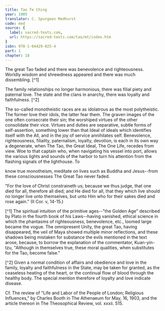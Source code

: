 ```yaml
---
title: Tao Te Ching
year: 1905
translator: C. Spurgeon Medhurst
code: med
source: {
  label: sacred-texts.com,
  url: https://sacred-texts.com/tao/mt/index.htm
}
isbn: 978-1-64429-025-4
part: 1
chapter: 18
---
```

The great Tao faded and there was benevolence and righteousness. Worldly wisdom and shrewdness appeared and there was much dissembling. [^1]

The family relationships no longer harmonious, there was filial piety and paternal love. The state and the clans in anarchy, there was loyalty and faithfulness. [^2]

The so-called monotheistic races are as idolatrous as the most polytheistic. The former love their idols, the latter fear them. The graven images of the one often consecrate their sin; the worshiped virtues of the other consolidate their vice. Virtues and duties are separative, subtle forms of self-assertion, something lower than that Ideal of ideals which identifies itself with the All, and in the joy of service annihilates self. Benevolence, righteousness, filiality, paternalism, loyalty, devotion, is each in its own way a degenerate, when The Tao, the Great Ideal, The One Life, recedes from view. Woe to that captain who, when navigating his vessel into port, allows the various lights and sounds of the harbor to turn his attention from the flashing signals of the lighthouse. To

know true monotheism, meditate on lives such as Buddha and Jesus--from these consciousnesses The Great Tao never faded.

"For the love of Christ constraineth us; because we thus judge, that one died for all, therefore all died; and He died for all, that they which live should no longer live unto themselves, but unto Him who for their sakes died and rose again." (II Cor. v, 14-15.)



[^1] The spiritual intuition of the primitive ages--"the Golden Age" described by Plato in the fourth book of his Laws--having vanished, ethical science in which the phantasms of righteousness, benevolence, etc., loomed large became the vogue. The omnipresent Unity, the great Tao, having disappeared, the veil of Maya showed multiple minor reflections, and these shadows being mistaken for substance the evils mentioned in the text arose, because, to borrow the explanation of the commentator, Kuan-yin-tzu, "Although in themselves true, these moral qualities, when substitutes for the Tao, become false."

[^2] Given a normal condition of affairs and obedience and love in the family, loyalty and faithfulness in the State, may be taken for granted, as the ceaseless heating of the heart, or the continual flow of blood through the healthy body. The special mention therefore of loyalty and love indicate disease.

Cf. The review of "Life and Labor of the People of London; Religious Influences," by Charles Booth in The Athenaeum for May, 16, 1903, and the article thereon in The Theosophical Review, vol. xxxii. 515.